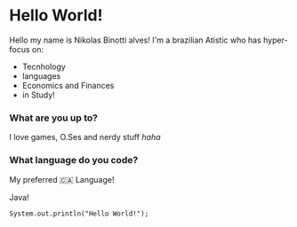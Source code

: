 # Hello World!

Hello my name is Nikolas Binotti alves! I'm a brazilian Atistic who has hyper-focus on:
- Tecnhology
- languages  
- Economics and Finances
- in Study!

### What are you up to?

I love games, O.Ses and nerdy stuff *haha*

### What language do you code?

My preferred 🇨🇦 Language!

Java!

`System.out.println("Hello World!");`
